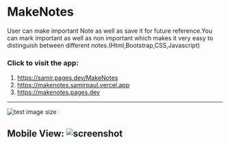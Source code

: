 # MakeNotes
User can make important Note as well as save it for future reference.You can mark important as well as non important which makes it very easy to distinguish between different notes.(Html,Bootstrap,CSS,Javascript) 
### Click to visit the app: 
1. https://samir.pages.dev/MakeNotes
2. https://makenotes.samirpaul.vercel.app
3. https://makenotes.pages.dev




---

![test image size](https://raw.githubusercontent.com/SamirPaul1/MakeNotes/main/demo.png)

Mobile View:
![screenshot](https://raw.githubusercontent.com/SamirPaul1/MakeNotes/main/mobile_View.jpg)
---

